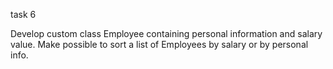 task 6

Develop custom class Employee containing personal information and salary value. Make possible to sort a list of Employees by salary or by personal info.
